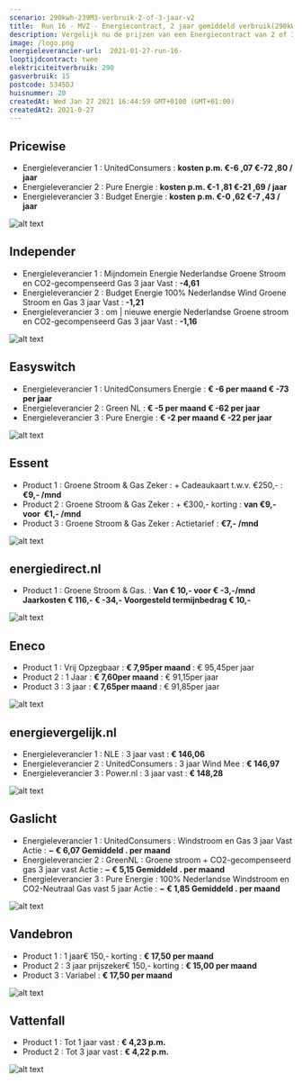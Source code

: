 ```yaml
---
scenario: 290kwh-239M3-verbruik-2-of-3-jaar-v2  
title:  Run 16 - MVZ - Energiecontract, 2 jaar gemiddeld verbruik(290kWh, 239M3)  
description: Vergelijk nu de prijzen van een Energiecontract van 2 of 3 jaar  
image: /logo.png  
energieleverancier-url:  2021-01-27-run-16-  
looptijdcontract: twee  
elektriciteitverbruik: 290  
gasverbruik: 15  
postcode: 5345DJ  
huisnummer: 20  
createdAt: Wed Jan 27 2021 16:44:59 GMT+0100 (GMT+01:00)  
createdAt2: 2021-0-27  
---
```



## Pricewise    
    
- Energieleverancier 1 :  UnitedConsumers  :  **kosten p.m. €-6 ,07 €-72 ,80 / jaar**  
- Energieleverancier 2 :  Pure Energie :  **kosten p.m. €-1 ,81 €-21 ,69 / jaar**  
- Energieleverancier 3 :  Budget Energie :  **kosten p.m. €-0 ,62 €-7 ,43 / jaar** 
 
![alt text](/img/el/pricewise-290kwh-239M3-verbruik-2-of-3-jaar-v2-week4.png "Vergelijk energietarieven Pricewise")
## Independer    
  
- Energieleverancier 1 :  Mijndomein Energie Nederlandse Groene Stroom en CO2-gecompenseerd Gas 3 jaar Vast  :  **-4,61**  
- Energieleverancier 2 :  Budget Energie 100% Nederlandse Wind Groene Stroom en Gas 3 jaar Vast :  **-1,21**  
- Energieleverancier 3 :  om | nieuwe energie Nederlandse Groene stroom en CO2-gecompenseerd Gas 3 jaar Vast :  **-1,16**  

 
![alt text](/img/el/independer-290kwh-239M3-verbruik-2-of-3-jaar-v2-week4.png "Vergelijk energietarieven Independer")
## Easyswitch    
 
- Energieleverancier 1 :  UnitedConsumers Energie  : **€ -6 per maand € -73 per jaar**   
- Energieleverancier 2 :  Green NL : **€ -5 per maand € -62 per jaar**  
- Energieleverancier 3 :  Pure Energie :  **€ -2 per maand € -22 per jaar**   
 
![alt text](/img/el/easyswitch-290kwh-239M3-verbruik-2-of-3-jaar-v2-week4.png "Vergelijk energietarieven Easyswitch")
## Essent    
  
- Product 1 :  Groene Stroom & Gas Zeker  : + Cadeaukaart t.w.v. €250,-  : **€9,- /mnd**  
- Product 2 :  Groene Stroom & Gas Zeker : + €300,- korting  : **van €9,- voor  €1,- /mnd**  
- Product 3 :  Groene Stroom & Gas Zeker :  Actietarief  : **€7,- /mnd**  
 

![alt text](/img/el/essent-290kwh-239M3-verbruik-2-of-3-jaar-v2-week4.png "Vergelijk energietarieven Essent")
## energiedirect.nl    

- Product 1 :  Groene Stroom & Gas.  : **Van € 10,- voor € -3,-/mnd Jaarkosten € 116,- € -34,- Voorgesteld termijnbedrag € 10,-**  
 
![alt text](/img/el/energiedirect-290kwh-239M3-verbruik-2-of-3-jaar-v2-week4.png "Vergelijk energietarieven energiedirect.nl")
## Eneco    
   
- Product 1 :  Vrij Opzegbaar  : **€ 7,95per maand**  : € 95,45per jaar  
- Product 2 :  1 Jaar : **€ 7,60per maand**  : € 91,15per jaar  
- Product 3 :  3 jaar :  **€ 7,65per maand**  : € 91,85per jaar  
 
![alt text](/img/el/eneco-290kwh-239M3-verbruik-2-of-3-jaar-v2-week4.png "Vergelijk energietarieven Eneco")
## energievergelijk.nl    
   
- Energieleverancier 1 :  NLE  : 3 jaar vast   : **€ 146,06**  
- Energieleverancier 2 :  UnitedConsumers : 3 jaar Wind Mee   : **€ 146,97**  
- Energieleverancier 3 :  Power.nl :  3 jaar vast   : **€ 148,28**  
 
![alt text](/img/el/energievergelijk-290kwh-239M3-verbruik-2-of-3-jaar-v2-week4.png "Vergelijk energietarieven energievergelijk.nl")
## Gaslicht    
  
- Energieleverancier 1 : UnitedConsumers : Windstroom en Gas 3 jaar Vast Actie : **− € 6,07 Gemiddeld . per maand**   
- Energieleverancier 2 : GreenNL : Groene stroom + CO2-gecompenseerd gas 3 jaar vast Actie : **− € 5,15 Gemiddeld . per maand**   
- Energieleverancier 3 : Pure Energie : 100% Nederlandse Windstroom en CO2-Neutraal Gas vast 5 jaar Actie : **− € 1,85 Gemiddeld . per maand**  

![alt text](/img/el/gaslicht-290kwh-239M3-verbruik-2-of-3-jaar-v2-week4.png "Vergelijk energietarieven gaslicht")
## Vandebron    

- Product 1 :  1 jaar€ 150,- korting  :  **€ 17,50 per maand**   
- Product 2 :  3 jaar prijszeker€ 150,- korting :  **€ 15,00 per maand**  
- Product 3 :  Variabel :  **€ 17,50 per maand**   
 
![alt text](/img/el/vandebron-290kwh-239M3-verbruik-2-of-3-jaar-v2-week4.png "Vergelijk energietarieven VandeBron")
## Vattenfall    
  
- Product 1 :  Tot 1 jaar vast  : **€ 4,23 p.m.**   
- Product 2 :  Tot 3 jaar vast : **€ 4,22 p.m.**  

![alt text](/img/el/vattenfall-290kwh-239M3-verbruik-2-of-3-jaar-v2-week4.png "Vergelijk energietarieven Vattenfall")